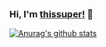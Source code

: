 ### Hi, I'm [thissuper!](https://thissuper.github.io) 👋

[![Anurag's github stats](https://github-readme-stats.vercel.app/api?username=thissuper&show_icons=true&theme=synthwave)](https://github.com/anuraghazra/github-readme-stats)



